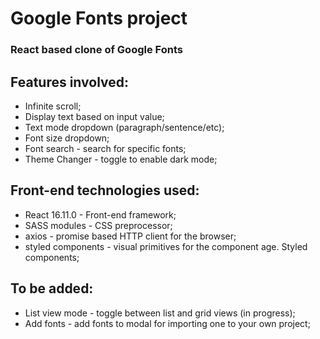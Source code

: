 # Google Fonts project

### React based clone of Google Fonts

## Features involved: 
* Infinite scroll;
* Display text based on input value;
* Text mode dropdown (paragraph/sentence/etc);
* Font size dropdown;
* Font search - search for specific fonts;
* Theme Changer - toggle to enable dark mode;

## Front-end technologies used: 
* React 16.11.0 - Front-end framework;
* SASS modules - CSS preprocessor;
* axios - promise based HTTP client for the browser;
* styled components - visual primitives for the component age. Styled components;

## To be added:
* List view mode - toggle between list and grid views (in progress);
* Add fonts - add fonts to modal for importing one to your own project;
